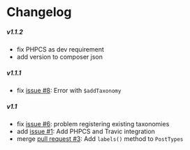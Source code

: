 # Changelog

##### v1.1.2
* fix PHPCS as dev requirement
* add version to composer json

##### v1.1.1
* fix [issue #8](https://github.com/jjgrainger/PostTypes/issues/8): Error with `$addTaxonomy`

##### v1.1
* fix [issue #6](https://github.com/jjgrainger/PostTypes/issues/6): problem registering existing taxonomies
* add [issue #1](https://github.com/jjgrainger/PostTypes/issues/1): Add PHPCS and Travic integration
* merge [pull request #3](https://github.com/jjgrainger/PostTypes/pull/3): Add `labels()` method to `PostTypes`
